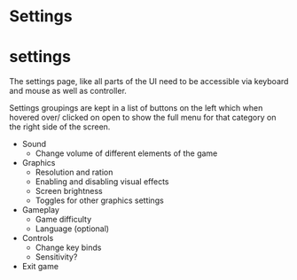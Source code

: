 # Settings

# settings
The settings page, like all parts of the UI need to be accessible via keyboard and mouse as well as controller.

Settings groupings are kept in a list of buttons on the left which when hovered over/ clicked on open to show the full menu for that category on the right side of the screen.

* Sound
    *  Change volume of different elements of the game
* Graphics
    * Resolution and ration
    * Enabling and disabling visual effects
    * Screen brightness
    * Toggles for other graphics settings
* Gameplay
    * Game difficulty
    * Language (optional)
* Controls
    * Change key binds
    * Sensitivity?
* Exit game 
